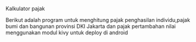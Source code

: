 Kalkulator pajak

Berikut adalah program untuk menghitung pajak penghasilan individu,pajak bumi dan bangunan provinsi DKI Jakarta dan pajak pertambahan nilai
menggunakan modul kivy untuk deploy di android

